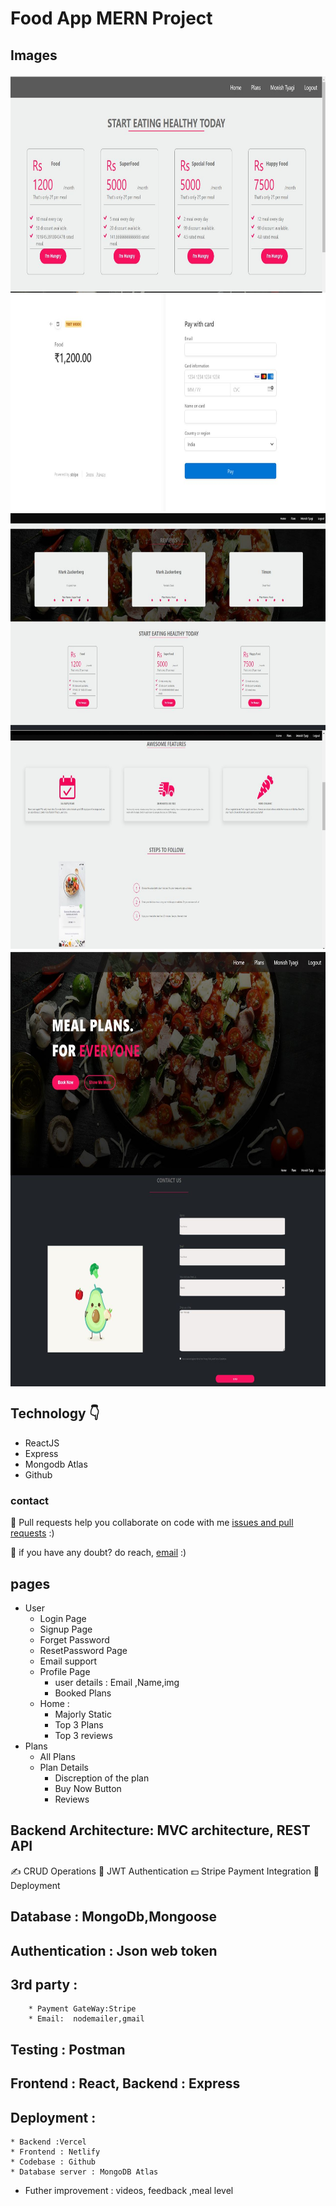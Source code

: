 # Food App MERN Project
## Images



<img align="center" alt="GIF" src="./images/plansImg.jpg" width="100%" height="350" />
<img align="center" alt="GIF" src="./images/paymentImg.jpg" width="100%" height="350" />
<img align="center" alt="GIF" src="./images/Home3.jpg" width="100%" height="350" />
<img align="center" alt="GIF" src="./images/Home2.jpg" width="100%" height="350" />
<img align="center" alt="GIF" src="./images/Home1.jpg" width="100%" height="350" />
<img align="center" alt="GIF" src="./images/contactpageImg.jpg" width="100%" height="350" />



## Technology 👇
- ReactJS
- Express
- Mongodb Atlas
- Github
  
### contact 
💼 Pull requests help you collaborate on code with me [issues and pull requests]() :)

 💼 if you have any doubt? do reach, [email](monishtyagi5770@gmail.com) :)


## pages
* User
  * Login Page
  * Signup Page
  * Forget Password
  * ResetPassword Page
  * Email support
  * Profile Page
      * user details : Email ,Name,img
      * Booked Plans
  * Home : 
    * Majorly Static
    * Top 3 Plans
    * Top 3 reviews
* Plans
  * All Plans
  * Plan Details
    * Discreption of the plan
    * Buy Now Button
    * Reviews  
## Backend Architecture:  MVC architecture, REST API
:writing_hand: CRUD Operations
:closed_lock_with_key: JWT Authentication
:dollar: Stripe Payment Integration
:rocket: Deployment 
## Database : MongoDb,Mongoose
## Authentication : Json web token 
## 3rd party : 
        * Payment GateWay:Stripe
        * Email:  nodemailer,gmail
## Testing : Postman
## Frontend : React, Backend : Express
## Deployment : 
    * Backend :Vercel 
    * Frontend : Netlify
    * Codebase : Github
    * Database server : MongoDB Atlas 
* Futher improvement : videos, feedback ,meal level  







